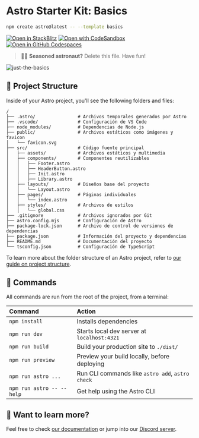 # Astro Starter Kit: Basics

```sh
npm create astro@latest -- --template basics
```

[![Open in StackBlitz](https://developer.stackblitz.com/img/open_in_stackblitz.svg)](https://stackblitz.com/github/withastro/astro/tree/latest/examples/basics)
[![Open with CodeSandbox](https://assets.codesandbox.io/github/button-edit-lime.svg)](https://codesandbox.io/p/sandbox/github/withastro/astro/tree/latest/examples/basics)
[![Open in GitHub Codespaces](https://github.com/codespaces/badge.svg)](https://codespaces.new/withastro/astro?devcontainer_path=.devcontainer/basics/devcontainer.json)

> 🧑‍🚀 **Seasoned astronaut?** Delete this file. Have fun!

![just-the-basics]()

## 🚀 Project Structure

Inside of your Astro project, you'll see the following folders and files:

```text
/
├── .astro/                # Archivos temporales generados por Astro
├── .vscode/               # Configuración de VS Code
├── node_modules/          # Dependencias de Node.js
├── public/                # Archivos estáticos como imágenes y favicon
│   └── favicon.svg
├── src/                   # Código fuente principal
│   ├── assets/            # Archivos estáticos y multimedia
│   ├── components/        # Componentes reutilizables
│   │   ├── Footer.astro
│   │   ├── HeaderButton.astro
│   │   ├── Init.astro
│   │   ├── Library.astro
│   ├── layouts/           # Diseños base del proyecto
│   │   └── Layout.astro
│   ├── pages/             # Páginas individuales
│   │   └── index.astro
│   ├── styles/            # Archivos de estilos
│   │   └── global.css
├── .gitignore             # Archivos ignorados por Git
├── astro.config.mjs       # Configuración de Astro
├── package-lock.json      # Archivo de control de versiones de dependencias
├── package.json           # Información del proyecto y dependencias
├── README.md              # Documentación del proyecto
└── tsconfig.json          # Configuración de TypeScript

```

To learn more about the folder structure of an Astro project, refer to [our guide on project structure](https://docs.astro.build/en/basics/project-structure/).

## 🧞 Commands

All commands are run from the root of the project, from a terminal:

| Command                   | Action                                           |
| :------------------------ | :----------------------------------------------- |
| `npm install`             | Installs dependencies                            |
| `npm run dev`             | Starts local dev server at `localhost:4321`      |
| `npm run build`           | Build your production site to `./dist/`          |
| `npm run preview`         | Preview your build locally, before deploying     |
| `npm run astro ...`       | Run CLI commands like `astro add`, `astro check` |
| `npm run astro -- --help` | Get help using the Astro CLI                     |

## 👀 Want to learn more?

Feel free to check [our documentation](https://docs.astro.build) or jump into our [Discord server](https://astro.build/chat).
